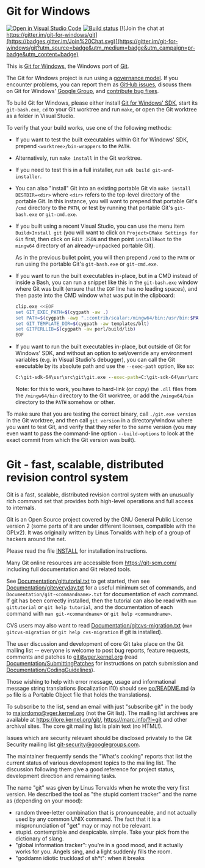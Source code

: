 Git for Windows
===============

[![Open in Visual Studio Code](https://img.shields.io/static/v1?logo=visualstudiocode&label=&message=Open%20in%20Visual%20Studio%20Code&labelColor=2c2c32&color=007acc&logoColor=007acc)](https://open.vscode.dev/git-for-windows/git)
[![Build status](https://github.com/git-for-windows/git/workflows/CI/badge.svg)](https://github.com/git-for-windows/git/actions?query=branch%3Amain+event%3Apush)
[![Join the chat at https://gitter.im/git-for-windows/git](https://badges.gitter.im/Join%20Chat.svg)](https://gitter.im/git-for-windows/git?utm_source=badge&utm_medium=badge&utm_campaign=pr-badge&utm_content=badge)

This is [Git for Windows](http://git-for-windows.github.io/), the Windows port
of [Git](http://git-scm.com/).

The Git for Windows project is run using a [governance
model](http://git-for-windows.github.io/governance-model.html). If you
encounter problems, you can report them as [GitHub
issues](https://github.com/git-for-windows/git/issues), discuss them on Git
for Windows' [Google Group](http://groups.google.com/group/git-for-windows),
and [contribute bug
fixes](https://github.com/git-for-windows/git/wiki/How-to-participate).

To build Git for Windows, please either install [Git for Windows'
SDK](https://gitforwindows.org/#download-sdk), start its `git-bash.exe`, `cd`
to your Git worktree and run `make`, or open the Git worktree as a folder in
Visual Studio.

To verify that your build works, use one of the following methods:

- If you want to test the built executables within Git for Windows' SDK,
  prepend `<worktree>/bin-wrappers` to the `PATH`.
- Alternatively, run `make install` in the Git worktree.
- If you need to test this in a full installer, run `sdk build
  git-and-installer`.
- You can also "install" Git into an existing portable Git via `make install
  DESTDIR=<dir>` where `<dir>` refers to the top-level directory of the
  portable Git. In this instance, you will want to prepend that portable Git's
  `/cmd` directory to the `PATH`, or test by running that portable Git's
  `git-bash.exe` or `git-cmd.exe`.
- If you built using a recent Visual Studio, you can use the menu item
  `Build>Install git` (you will want to click on `Project>CMake Settings for
  Git` first, then click on `Edit JSON` and then point `installRoot` to the
  `mingw64` directory of an already-unpacked portable Git).

  As in the previous  bullet point, you will then prepend `/cmd` to the `PATH`
  or run using the portable Git's `git-bash.exe` or `git-cmd.exe`.
- If you want to run the built executables in-place, but in a CMD instead of
  inside a Bash, you can run a snippet like this in the `git-bash.exe` window
  where Git was built (ensure that the `EOF` line has no leading spaces), and
  then paste into the CMD window what was put in the clipboard:

  ```sh
  clip.exe <<EOF
  set GIT_EXEC_PATH=$(cygpath -aw .)
  set PATH=$(cygpath -awp ".:contrib/scalar:/mingw64/bin:/usr/bin:$PATH")
  set GIT_TEMPLATE_DIR=$(cygpath -aw templates/blt)
  set GITPERLLIB=$(cygpath -aw perl/build/lib)
  EOF
  ```
- If you want to run the built executables in-place, but outside of Git for
  Windows' SDK, and without an option to set/override any environment
  variables (e.g. in Visual Studio's debugger), you can call the Git executable
  by its absolute path and use the `--exec-path` option, like so:

  ```cmd
  C:\git-sdk-64\usr\src\git\git.exe --exec-path=C:\git-sdk-64\usr\src\git help
  ```

  Note: for this to work, you have to hard-link (or copy) the `.dll` files from
  the `/mingw64/bin` directory to the Git worktree, or add the `/mingw64/bin`
  directory to the `PATH` somehow or other.

To make sure that you are testing the correct binary, call `./git.exe version`
in the Git worktree, and then call `git version` in a directory/window where
you want to test Git, and verify that they refer to the same version (you may
even want to pass the command-line option `--build-options` to look at the
exact commit from which the Git version was built).

Git - fast, scalable, distributed revision control system
=========================================================

Git is a fast, scalable, distributed revision control system with an
unusually rich command set that provides both high-level operations
and full access to internals.

Git is an Open Source project covered by the GNU General Public
License version 2 (some parts of it are under different licenses,
compatible with the GPLv2). It was originally written by Linus
Torvalds with help of a group of hackers around the net.

Please read the file [INSTALL][] for installation instructions.

Many Git online resources are accessible from <https://git-scm.com/>
including full documentation and Git related tools.

See [Documentation/gittutorial.txt][] to get started, then see
[Documentation/giteveryday.txt][] for a useful minimum set of commands, and
`Documentation/git-<commandname>.txt` for documentation of each command.
If git has been correctly installed, then the tutorial can also be
read with `man gittutorial` or `git help tutorial`, and the
documentation of each command with `man git-<commandname>` or `git help
<commandname>`.

CVS users may also want to read [Documentation/gitcvs-migration.txt][]
(`man gitcvs-migration` or `git help cvs-migration` if git is
installed).

The user discussion and development of core Git take place on the Git
mailing list -- everyone is welcome to post bug reports, feature
requests, comments and patches to git@vger.kernel.org (read
[Documentation/SubmittingPatches][] for instructions on patch submission
and [Documentation/CodingGuidelines][]).

Those wishing to help with error message, usage and informational message
string translations (localization l10) should see [po/README.md][]
(a `po` file is a Portable Object file that holds the translations).

To subscribe to the list, send an email with just "subscribe git" in
the body to majordomo@vger.kernel.org (not the Git list). The mailing
list archives are available at <https://lore.kernel.org/git/>,
<https://marc.info/?l=git> and other archival sites.
The core git mailing list is plain text (no HTML!).

Issues which are security relevant should be disclosed privately to
the Git Security mailing list <git-security@googlegroups.com>.

The maintainer frequently sends the "What's cooking" reports that
list the current status of various development topics to the mailing
list.  The discussion following them give a good reference for
project status, development direction and remaining tasks.

The name "git" was given by Linus Torvalds when he wrote the very
first version. He described the tool as "the stupid content tracker"
and the name as (depending on your mood):

 - random three-letter combination that is pronounceable, and not
   actually used by any common UNIX command.  The fact that it is a
   mispronunciation of "get" may or may not be relevant.
 - stupid. contemptible and despicable. simple. Take your pick from the
   dictionary of slang.
 - "global information tracker": you're in a good mood, and it actually
   works for you. Angels sing, and a light suddenly fills the room.
 - "goddamn idiotic truckload of sh*t": when it breaks

[INSTALL]: INSTALL
[Documentation/gittutorial.txt]: Documentation/gittutorial.txt
[Documentation/giteveryday.txt]: Documentation/giteveryday.txt
[Documentation/gitcvs-migration.txt]: Documentation/gitcvs-migration.txt
[Documentation/SubmittingPatches]: Documentation/SubmittingPatches
[Documentation/CodingGuidelines]: Documentation/CodingGuidelines
[po/README.md]: po/README.md
